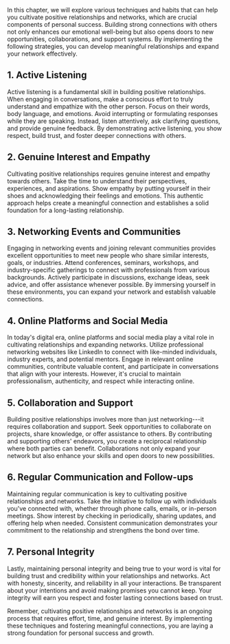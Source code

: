 
In this chapter, we will explore various techniques and habits that can help you cultivate positive relationships and networks, which are crucial components of personal success. Building strong connections with others not only enhances our emotional well-being but also opens doors to new opportunities, collaborations, and support systems. By implementing the following strategies, you can develop meaningful relationships and expand your network effectively.

1\. Active Listening
-------------------

Active listening is a fundamental skill in building positive relationships. When engaging in conversations, make a conscious effort to truly understand and empathize with the other person. Focus on their words, body language, and emotions. Avoid interrupting or formulating responses while they are speaking. Instead, listen attentively, ask clarifying questions, and provide genuine feedback. By demonstrating active listening, you show respect, build trust, and foster deeper connections with others.

2\. Genuine Interest and Empathy
-------------------------------

Cultivating positive relationships requires genuine interest and empathy towards others. Take the time to understand their perspectives, experiences, and aspirations. Show empathy by putting yourself in their shoes and acknowledging their feelings and emotions. This authentic approach helps create a meaningful connection and establishes a solid foundation for a long-lasting relationship.

3\. Networking Events and Communities
------------------------------------

Engaging in networking events and joining relevant communities provides excellent opportunities to meet new people who share similar interests, goals, or industries. Attend conferences, seminars, workshops, and industry-specific gatherings to connect with professionals from various backgrounds. Actively participate in discussions, exchange ideas, seek advice, and offer assistance whenever possible. By immersing yourself in these environments, you can expand your network and establish valuable connections.

4\. Online Platforms and Social Media
------------------------------------

In today's digital era, online platforms and social media play a vital role in cultivating relationships and expanding networks. Utilize professional networking websites like LinkedIn to connect with like-minded individuals, industry experts, and potential mentors. Engage in relevant online communities, contribute valuable content, and participate in conversations that align with your interests. However, it's crucial to maintain professionalism, authenticity, and respect while interacting online.

5\. Collaboration and Support
----------------------------

Building positive relationships involves more than just networking---it requires collaboration and support. Seek opportunities to collaborate on projects, share knowledge, or offer assistance to others. By contributing and supporting others' endeavors, you create a reciprocal relationship where both parties can benefit. Collaborations not only expand your network but also enhance your skills and open doors to new possibilities.

6\. Regular Communication and Follow-ups
---------------------------------------

Maintaining regular communication is key to cultivating positive relationships and networks. Take the initiative to follow up with individuals you've connected with, whether through phone calls, emails, or in-person meetings. Show interest by checking in periodically, sharing updates, and offering help when needed. Consistent communication demonstrates your commitment to the relationship and strengthens the bond over time.

7\. Personal Integrity
---------------------

Lastly, maintaining personal integrity and being true to your word is vital for building trust and credibility within your relationships and networks. Act with honesty, sincerity, and reliability in all your interactions. Be transparent about your intentions and avoid making promises you cannot keep. Your integrity will earn you respect and foster lasting connections based on trust.

Remember, cultivating positive relationships and networks is an ongoing process that requires effort, time, and genuine interest. By implementing these techniques and fostering meaningful connections, you are laying a strong foundation for personal success and growth.


